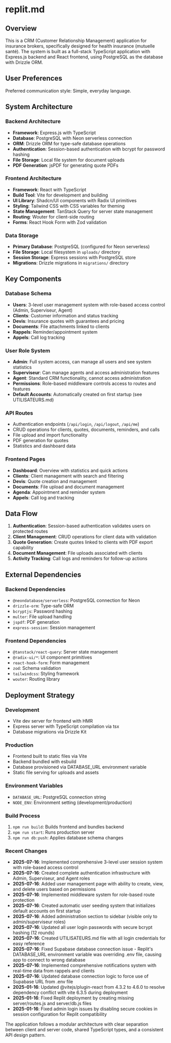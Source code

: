 # replit.md

## Overview

This is a CRM (Customer Relationship Management) application for insurance brokers, specifically designed for health insurance (mutuelle santé). The system is built as a full-stack TypeScript application with Express.js backend and React frontend, using PostgreSQL as the database with Drizzle ORM.

## User Preferences

Preferred communication style: Simple, everyday language.

## System Architecture

### Backend Architecture
- **Framework**: Express.js with TypeScript
- **Database**: PostgreSQL with Neon serverless connection
- **ORM**: Drizzle ORM for type-safe database operations
- **Authentication**: Session-based authentication with bcrypt for password hashing
- **File Storage**: Local file system for document uploads
- **PDF Generation**: jsPDF for generating quote PDFs

### Frontend Architecture
- **Framework**: React with TypeScript
- **Build Tool**: Vite for development and building
- **UI Library**: Shadcn/UI components with Radix UI primitives
- **Styling**: Tailwind CSS with CSS variables for theming
- **State Management**: TanStack Query for server state management
- **Routing**: Wouter for client-side routing
- **Forms**: React Hook Form with Zod validation

### Data Storage
- **Primary Database**: PostgreSQL (configured for Neon serverless)
- **File Storage**: Local filesystem in `uploads/` directory
- **Session Storage**: Express sessions with PostgreSQL store
- **Migrations**: Drizzle migrations in `migrations/` directory

## Key Components

### Database Schema
- **Users**: 3-level user management system with role-based access control (Admin, Superviseur, Agent)
- **Clients**: Customer information and status tracking
- **Devis**: Insurance quotes with guarantees and pricing
- **Documents**: File attachments linked to clients
- **Rappels**: Reminder/appointment system
- **Appels**: Call log tracking

### User Role System
- **Admin**: Full system access, can manage all users and see system statistics
- **Superviseur**: Can manage agents and access administration features
- **Agent**: Standard CRM functionality, cannot access administration
- **Permissions**: Role-based middleware controls access to routes and features
- **Default Accounts**: Automatically created on first startup (see UTILISATEURS.md)

### API Routes
- Authentication endpoints (`/api/login`, `/api/logout`, `/api/me`)
- CRUD operations for clients, quotes, documents, reminders, and calls
- File upload and import functionality
- PDF generation for quotes
- Statistics and dashboard data

### Frontend Pages
- **Dashboard**: Overview with statistics and quick actions
- **Clients**: Client management with search and filtering
- **Devis**: Quote creation and management
- **Documents**: File upload and document management
- **Agenda**: Appointment and reminder system
- **Appels**: Call log and tracking

## Data Flow

1. **Authentication**: Session-based authentication validates users on protected routes
2. **Client Management**: CRUD operations for client data with validation
3. **Quote Generation**: Create quotes linked to clients with PDF export capability
4. **Document Management**: File uploads associated with clients
5. **Activity Tracking**: Call logs and reminders for follow-up actions

## External Dependencies

### Backend Dependencies
- `@neondatabase/serverless`: PostgreSQL connection for Neon
- `drizzle-orm`: Type-safe ORM
- `bcryptjs`: Password hashing
- `multer`: File upload handling
- `jspdf`: PDF generation
- `express-session`: Session management

### Frontend Dependencies
- `@tanstack/react-query`: Server state management
- `@radix-ui/*`: UI component primitives
- `react-hook-form`: Form management
- `zod`: Schema validation
- `tailwindcss`: Styling framework
- `wouter`: Routing library

## Deployment Strategy

### Development
- Vite dev server for frontend with HMR
- Express server with TypeScript compilation via tsx
- Database migrations via Drizzle Kit

### Production
- Frontend built to static files via Vite
- Backend bundled with esbuild
- Database provisioned via DATABASE_URL environment variable
- Static file serving for uploads and assets

### Environment Variables
- `DATABASE_URL`: PostgreSQL connection string
- `NODE_ENV`: Environment setting (development/production)

### Build Process
1. `npm run build`: Builds frontend and bundles backend
2. `npm run start`: Runs production server
3. `npm run db:push`: Applies database schema changes

### Recent Changes
- **2025-07-16**: Implemented comprehensive 3-level user session system with role-based access control
- **2025-07-16**: Created complete authentication infrastructure with Admin, Superviseur, and Agent roles
- **2025-07-16**: Added user management page with ability to create, view, and delete users based on permissions
- **2025-07-16**: Implemented middleware system for role-based route protection
- **2025-07-16**: Created automatic user seeding system that initializes default accounts on first startup
- **2025-07-16**: Added administration section to sidebar (visible only to admin/superviseur roles)
- **2025-07-16**: Updated all user login passwords with secure bcrypt hashing (12 rounds)
- **2025-07-16**: Created UTILISATEURS.md file with all login credentials for easy reference
- **2025-07-16**: Fixed Supabase database connection issue - Replit's DATABASE_URL environment variable was overriding .env file, causing app to connect to wrong database
- **2025-07-16**: Implemented comprehensive notifications system with real-time data from rappels and clients
- **2025-07-16**: Updated database connection logic to force use of Supabase URL from .env file
- **2025-01-16**: Updated @vitejs/plugin-react from 4.3.2 to 4.6.0 to resolve dependency conflict with vite 6.3.5 during deployment
- **2025-01-16**: Fixed Replit deployment by creating missing server/routes.js and server/db.js files
- **2025-01-16**: Fixed admin login issues by disabling secure cookies in session configuration for Replit compatibility

The application follows a modular architecture with clear separation between client and server code, shared TypeScript types, and a consistent API design pattern.